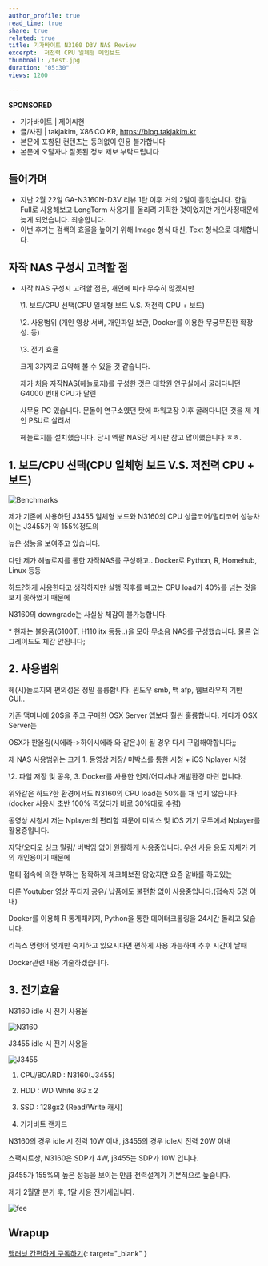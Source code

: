 ```yaml
---
author_profile: true
read_time: true
share: true
related: true
title: 기가바이트 N3160 D3V NAS Review
excerpt:  저전력 CPU 일체형 메인보드
thumbnail: /test.jpg
duration: "05:30"
views: 1200

---
```


 **SPONSORED** 

- 기가바이트 | 제이씨현
- 글/사진 | takjakim, X86.CO.KR, https://blog.takjakim.kr
- 본문에 포함된 컨텐츠는 동의없이 인용 불가합니다
- 본문에 오탈자나 잘못된 정보 제보 부탁드립니다

## 들어가며

*  지난 2월 22일 GA-N3160N-D3V 리뷰 1탄 이후 거의 2달이 흘렀습니다. 한달 Full로 사용해보고 LongTerm 사용기를 올리려 기획한 것이었지만 개인사정때문에 늦게 되었습니다. 죄송합니다.
*  이번 후기는 검색의 효율을 높이기 위해 Image 형식 대신, Text 형식으로 대체합니다.

## 자작 NAS 구성시 고려할 점

* 자작 NAS 구성시 고려할 점은, 개인에 따라 무수히 많겠지만 

  \1. 보드/CPU 선택(CPU 일체형 보드 V.S. 저전력 CPU + 보드)

  \2. 사용범위 (개인 영상 서버, 개인파일 보관, Docker를 이용한 무궁무진한 확장성. 등)

  \3. 전기 효율

  

  크게 3가지로 요약해 볼 수 있을 것 같습니다.

  제가 처음 자작NAS(헤놀로지)를 구성한 것은 대학원 연구실에서 굴러다니던 G4000 번대 CPU가 달린

  사무용 PC 였습니다. 문돌이 연구소였던 탓에 파워고장 이후 굴러다니던 것을 제 개인 PSU로 살려서

  헤놀로지를 설치했습니다. 당시 엑팔 NAS당 게시판 참고 많이했습니다 ㅎㅎ. 

## 1. 보드/CPU 선택(CPU 일체형 보드 V.S. 저전력 CPU + 보드)

![Benchmarks](/assets/images/2005/nas/1.png )

제가 기존에 사용하던 J3455 일체형 보드와 N3160의 CPU 싱글코어/멀티코어 성능차이는 J3455가 약 155%정도의

높은 성능을 보여주고 있습니다.

다만 제가 헤놀로지를 통한 자작NAS를 구성하고.. Docker로 Python, R, Homehub, Linux 등등

하드?하게 사용한다고 생각하지만 실행 직후를 빼고는 CPU load가 40%를 넘는 것을 보지 못하였기 때문에

N3160의 downgrade는 사실상 체감이 불가능합니다.

\* 현재는 불용품(6100T, H110 itx 등등..)을 모아 무소음 NAS를 구성했습니다. 물론 업그레이드도 체감 안됩니다;



## 2. 사용범위

헤(시)놀로지의 편의성은 정말 훌륭합니다. 윈도우 smb, 맥 afp, 웹브라우저 기반 GUI..

기존 맥미니에 20$을 주고 구매한 OSX Server 앱보다 훨씬 훌륭합니다.  게다가 OSX Server는 

OSX가 판올림(시에라->하이시에라 와 같은.)이 될 경우 다시 구입해야합니다;;

제 NAS 사용범위는 크게 1. 동영상 저장/ 미박스를 통한 시청 + iOS Nplayer 시청

\2. 파일 저장 및 공유, 3. Docker를 사용한 언제/어디서나 개발환경 마련 입니다.

위와같은 하드?한 환경에서도 N3160의 CPU load는 50%를 채 넘지 않습니다. (docker 사용시 초반 100% 찍었다가 바로 30%대로 수렴)

동영상 시청시 저는 Nplayer의 편리함 때문에 미박스 및 iOS 기기 모두에서 Nplayer를 활용중입니다.

자막/오디오 싱크 밀림/ 버벅임 없이 원활하게 사용중입니다. 우선 사용 용도 자체가 거의 개인용이기 때문에

멀티 접속에 의한 부하는 정확하게 체크해보진 않았지만 요즘 알바를 하고있는

다른 Youtuber 영상 푸티지 공유/ 납품에도 불편함 없이 사용중입니다.(접속자 5명 이내)



Docker를 이용해 R 통계패키지, Python을 통한 데이터크롤링을 24시간 돌리고 있습니다.

리눅스 명령어 몇개만 숙지하고 있으시다면 편하게 사용 가능하며 추후 시간이 날때

Docker관련 내용 기술하겠습니다.



## 3. 전기효율

N3160 idle 시 전기 사용율

![N3160](/assets/images/2005/nas/2.png )

J3455 idle 시 전기 사용율

![J3455](/assets/images/2005/nas/3.png )



1. CPU/BOARD : N3160(J3455)

2. HDD : WD White 8G x 2

3. SSD : 128gx2 (Read/Write 캐시)

4. 기가비트 랜카드



N3160의 경우 idle 시 전력 10W 이내, j3455의 경우 idle시 전력 20W 이내



스팩시트상, N3160은 SDP가 4W, j3455는 SDP가 10W 입니다.

j3455가 155%의 높은 성능을 보이는 만큼 전력설계가 기본적으로 높습니다.

제가 2월말 분가 후, 1달 사용 전기세입니다.

![fee](/assets/images/2005/nas/4.png )



## Wrapup


[맥러닝 간편하게 구독하기](https://www.youtube.com/channel/UCwq1IYf7GhmJgJtqjbBX1IA?sub_confirmation=1){: target="_blank" } 

